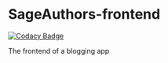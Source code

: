 # SageAuthors-frontend

[![Codacy Badge](https://api.codacy.com/project/badge/Grade/7918957623f8444bacc813b28ae27b8d)](https://app.codacy.com/manual/davidshare/SageAuthors-frontend?utm_source=github.com&utm_medium=referral&utm_content=davidshare/SageAuthors-frontend&utm_campaign=Badge_Grade_Settings)

The frontend of a blogging app
